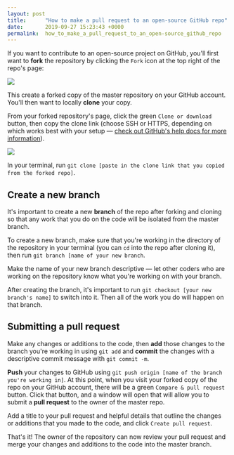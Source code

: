 ```yaml
---
layout: post
title:      "How to make a pull request to an open-source GitHub repo"
date:       2019-09-27 15:23:43 +0000
permalink:  how_to_make_a_pull_request_to_an_open-source_github_repo
---
```



If you want to contribute to an open-source project on GitHub, you'll first want to **fork** the repository by clicking the `Fork` icon at the top right of the repo's page:

![](https://i.ibb.co/Gf6gJMT/Screen-Shot-2019-09-27-at-10-52-02-AM.png)

This create a forked copy of the master repository on your GitHub account. You'll then want to locally **clone** your copy.

From your forked repository's page, click the green `Clone or download` button, then copy the clone link (choose SSH or HTTPS, depending on which works best with your setup — [check out GitHub's help docs for more information](https://help.github.com/en/articles/which-remote-url-should-i-use)).

![](https://i.ibb.co/8Y3zPX3/Screen-Shot-2019-09-27-at-10-55-58-AM.png)

In your terminal, run `git clone [paste in the clone link that you copied from the forked repo]`.

## Create a new branch
It's important to create a new **branch** of the repo after forking and cloning so that any work that you do on the code will be isolated from the master branch.

To create a new branch, make sure that you're working in the directory of the repository in your terminal (you can `cd` into the repo after cloning it), then run `git branch [name of your new branch`.

Make the name of your new branch descriptive — let other coders who are working on the repository know what you're working on with your branch.

After creating the branch, it's important to run `git checkout [your new branch's name]` to switch into it. Then all of the work you do will happen on that branch.

## Submitting a pull request
Make any changes or additions to the code, then **add** those changes to the branch you're working in using `git add` and **commit** the changes with a descriptive commit message with `git commit -m`.

**Push** your changes to GitHub using `git push origin [name of the branch you're working in]`. At this point, when you visit your forked copy of the repo on your GitHub account, there will be a green `Compare & pull request` button. Click that button, and a window will open that will allow you to submit a **pull request** to the owner of the master repo.

Add a title to your pull request and helpful details that outline the changes or additions that you made to the code, and click `Create pull request`.

That's it! The owner of the repository can now review your pull request and merge your changes and additions to the code into the master branch.


